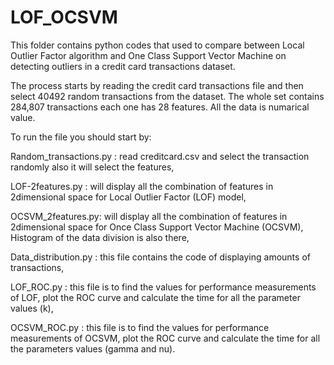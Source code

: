 # LOF_OCSVM
This folder contains python codes that used to compare between Local Outlier Factor algorithm and One Class Support Vector Machine on detecting outliers in a credit card transactions dataset.

The process starts by reading the credit card transactions file and then select 40492 random transactions from the dataset. The whole set contains 284,807 transactions each one has 28 features. All the data is numarical value.

To run the file you should start by: 

Random_transactions.py : read creditcard.csv and select the transaction randomly also it will select the features,

LOF-2features.py : will display all the combination of features in 2dimensional space for Local Outlier Factor (LOF) model,

OCSVM_2features.py: will display all the combination of features in 2dimensional space for Once Class Support Vector Machine (OCSVM), Histogram of the data division is also there,

Data_distribution.py : this file contains the code of displaying amounts of transactions,

LOF_ROC.py : this file is to find the values for performance measurements of LOF, plot the ROC curve and calculate the time for all the parameter values (k),

OCSVM_ROC.py : this file is to find the values for performance measurements of OCSVM, plot the ROC curve and calculate the time for all the parameters values (gamma and nu).
